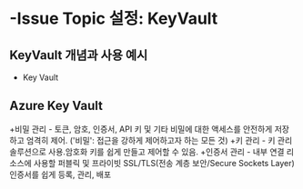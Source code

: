 -Issue Topic 설정: KeyVault
=====
KeyVault 개념과 사용 예시
----
+ Key Vault

Azure Key Vault
-----
+비밀 관리 - 토큰, 암호, 인증서, API 키 및 기타 비밀에 대한 액세스를 안전하게 저장하고 엄격히 제어. ('비밀': 접근을 강하게 제어하고자 하는 모든 것)
+키 관리 - 키 관리 솔루션으로 사용.암호화 키를 쉽게 만들고 제어할 수 있음.
+인증서 관리 -  내부 연결 리소스에 사용할 퍼블릭 및 프라이빗 SSL/TLS(전송 계층 보안/Secure Sockets Layer) 인증서를 쉽게 등록, 관리, 배포

